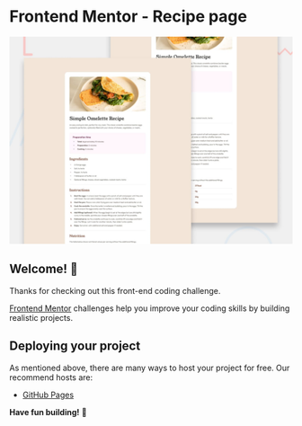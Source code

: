 # Frontend Mentor - Recipe page

![Design preview for the Recipe page coding challenge](./design/desktop-preview.jpg)

## Welcome! 👋

Thanks for checking out this front-end coding challenge.

[Frontend Mentor](https://www.frontendmentor.io) challenges help you improve your coding skills by building realistic projects.

## Deploying your project

As mentioned above, there are many ways to host your project for free. Our recommend hosts are:

- [GitHub Pages](https://pages.github.com/)

**Have fun building!** 🚀
